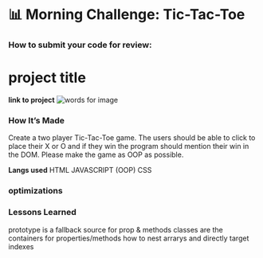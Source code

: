 # 📊 Morning Challenge: Tic-Tac-Toe

### How to submit your code for review:
# project title
**link to project**
![words for image](https://i.imgur.com/tJ8nvwe.png)
### How It’s Made
Create a two player Tic-Tac-Toe game. The users should be able to click to place their X or O and if they win the program should mention their win in the DOM. Please make the game as OOP as possible.

**Langs used**
HTML
JAVASCRIPT (OOP)
CSS

### optimizations
### Lessons Learned
prototype is a fallback source for prop & methods
classes are the containers for properties/methods
how to nest arrarys and directly target indexes
